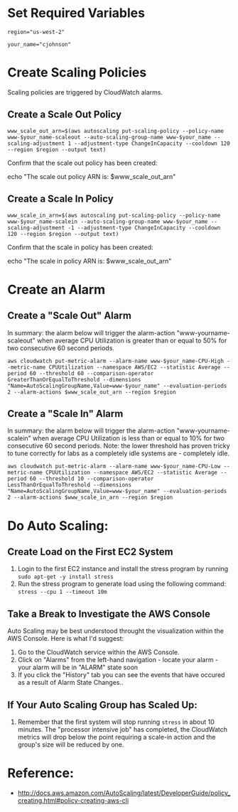 # Set Required Variables

`region="us-west-2"`

`your_name="cjohnson"`

# Create Scaling Policies
Scaling policies are triggered by CloudWatch alarms.

## Create a Scale Out Policy

`www_scale_out_arn=$(aws autoscaling put-scaling-policy --policy-name www-$your_name-scaleout --auto-scaling-group-name www-$your_name --scaling-adjustment 1 --adjustment-type ChangeInCapacity --cooldown 120 --region $region --output text)`

Confirm that the scale out policy has been created:

echo "The scale out policy ARN is: $www_scale_out_arn"

## Create a Scale In Policy

`www_scale_in_arn=$(aws autoscaling put-scaling-policy --policy-name www-$your_name-scalein --auto-scaling-group-name www-$your_name --scaling-adjustment -1 --adjustment-type ChangeInCapacity --cooldown 120 --region $region --output text)`

Confirm that the scale in policy has been created:

echo "The scale in policy ARN is: $www_scale_out_arn"

# Create an Alarm

## Create a "Scale Out" Alarm
In summary: the alarm below will trigger the alarm-action "www-yourname-scaleout" when average CPU Utilization is greater than or equal to 50% for two consecutive 60 second periods.

`aws cloudwatch put-metric-alarm --alarm-name www-$your_name-CPU-High --metric-name CPUUtilization --namespace AWS/EC2 --statistic Average --period 60 --threshold 60 --comparison-operator GreaterThanOrEqualToThreshold --dimensions "Name=AutoScalingGroupName,Value=www-$your_name" --evaluation-periods 2 --alarm-actions $www_scale_out_arn --region $region`

## Create a "Scale In" Alarm
In summary: the alarm below will trigger the alarm-action "www-yourname-scalein" when average CPU Utilization is less than or equal to 10% for two consecutive 60 second periods. Note: the lower threshold has proven tricky to tune correctly for labs as a completely idle systems are - completely idle.

`aws cloudwatch put-metric-alarm --alarm-name www-$your_name-CPU-Low --metric-name CPUUtilization --namespace AWS/EC2 --statistic Average --period 60 --threshold 10 --comparison-operator LessThanOrEqualToThreshold --dimensions "Name=AutoScalingGroupName,Value=www-$your_name" --evaluation-periods 2 --alarm-actions $www_scale_in_arn --region $region`

# Do Auto Scaling:

## Create Load on the First EC2 System

1. Login to the first EC2 instance and install the stress program by running `sudo apt-get -y install stress`
2. Run the stress program to generate load using the following command: `stress --cpu 1 --timeout 10m`

## Take a Break to Investigate the AWS Console
Auto Scaling may be best understood throught the visualization within the AWS Console. Here is what I'd suggest:

1. Go to the CloudWatch service within the AWS Console.
2. Click on "Alarms" from the left-hand navigation - locate your alarm - your alarm will be in "ALARM" state soon
3. If you click the "History" tab you can see the events that have occured as a result of Alarm State Changes..

## If Your Auto Scaling Group has Scaled Up:

1. Remember that the first system will stop running `stress` in about 10 minutes. The "processor intensive job" has completed, the CloudWatch metrics will drop below the point requiring a scale-in action and the group's size will be reduced by one.

# Reference:

- http://docs.aws.amazon.com/AutoScaling/latest/DeveloperGuide/policy_creating.html#policy-creating-aws-cli
